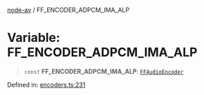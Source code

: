 [node-av](../globals.md) / FF\_ENCODER\_ADPCM\_IMA\_ALP

# Variable: FF\_ENCODER\_ADPCM\_IMA\_ALP

> `const` **FF\_ENCODER\_ADPCM\_IMA\_ALP**: [`FFAudioEncoder`](../type-aliases/FFAudioEncoder.md)

Defined in: [encoders.ts:231](https://github.com/seydx/av/blob/f8631fc881b394300b1479f511d55cf1c370a87f/src/constants/encoders.ts#L231)
